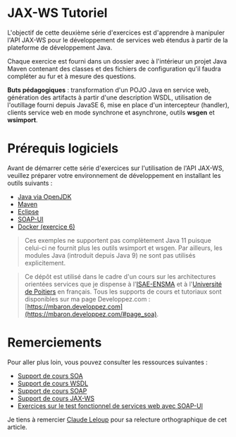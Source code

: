 # JAX-WS Tutoriel

L'objectif de cette deuxième série d'exercices est d'apprendre à manipuler l'API JAX-WS pour le développement de services web étendus à partir de la plateforme de développement Java.

Chaque exercice est fourni dans un dossier avec à l'intérieur un projet Java Maven contenant des classes et des fichiers de configuration qu'il faudra compléter au fur et à mesure des questions.

**Buts pédagogiques** : transformation d'un POJO Java en service web, génération des artifacts à partir d'une description WSDL, utilisation de l'outillage fourni depuis JavaSE 6, mise en place d'un intercepteur (handler), clients service web en mode synchrone et asynchrone, outils **wsgen** et **wsimport**.

# Prérequis logiciels

Avant de démarrer cette série d'exercices sur l'utilisation de l'API JAX-WS, veuillez préparer votre environnement de développement en installant les outils suivants :

* [Java via OpenJDK](http://jdk.java.net/ "Java 8 à 10")
* [Maven](https://maven.apache.org/ "Maven")
* [Eclipse](https://www.eclipse.org/ "Eclipse")
* [SOAP-UI](http://www.soapui.org/ "SOAP-UI")
* [Docker (exercice 6)](https://www.docker.com/ "Docker")

> Ces exemples ne supportent pas complètement Java 11 puisque celui-ci ne fournit plus les outils wsimport et wsgen. Par ailleurs, les modules Java (introduit depuis Java 9) ne sont pas utilisés explicitement.

> Ce dépôt est utilisé dans le cadre d'un cours sur les architectures orientées services que je dispense à l'[ISAE-ENSMA](https://www.ensma.fr) et à l'[Université de Poitiers](http://www.univ-poitiers.fr/) en français. Tous les supports de cours et tutoriaux sont disponibles sur ma page Developpez.com : [https://mbaron.developpez.com](https://mbaron.developpez.com/#page_soa).

# Remerciements

Pour aller plus loin, vous pouvez consulter les ressources suivantes :

* [Support de cours SOA](http://mbaron.developpez.com/soa/intro/ "Support de cours SOA")
* [Support de cours WSDL](http://mbaron.developpez.com/soa/wsdl "Support de cours WSDL")
* [Support de cours SOAP](http://mbaron.developpez.com/soa/soap "Support de cours SOAP")
* [Support de cours JAX-WS](http://mbaron.developpez.com/soa/jaxws "Support de cours JAX-WS")
* [Exercices sur le test fonctionnel de services web avec SOAP-UI](http://mbaron.developpez.com/tutoriels/soa/soapui-tests-fonctionnels-services-web "Exercices sur le test fonctionnel de services web avec SOAP-UI")

Je tiens à remercier [Claude Leloup](http://www.developpez.net/forums/u124512/claudeleloup/) pour sa relecture orthographique de cet article.